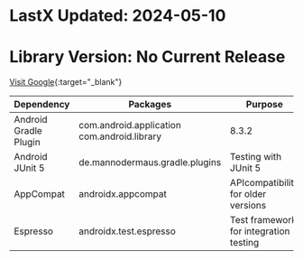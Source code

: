 # LastX Updated: 2024-05-10

# Library Version: No Current Release

[Visit Google](https://www.google.com){:target="_blank"}

|Dependency|Packages|Purpose|CurrentVersion|
|----------|----------|----------|----------|
|Android Gradle Plugin|com.android.application com.android.library|8.3.2|N/A|
|Android JUnit 5| de.mannodermaus.gradle.plugins|Testing with JUnit 5|1.9.3.0|
|AppCompat|androidx.appcompat|APIcompatibility for older versions|1.6.1|
|Espresso|androidx.test.espresso|Test framework for integration testing|3.5.1|
